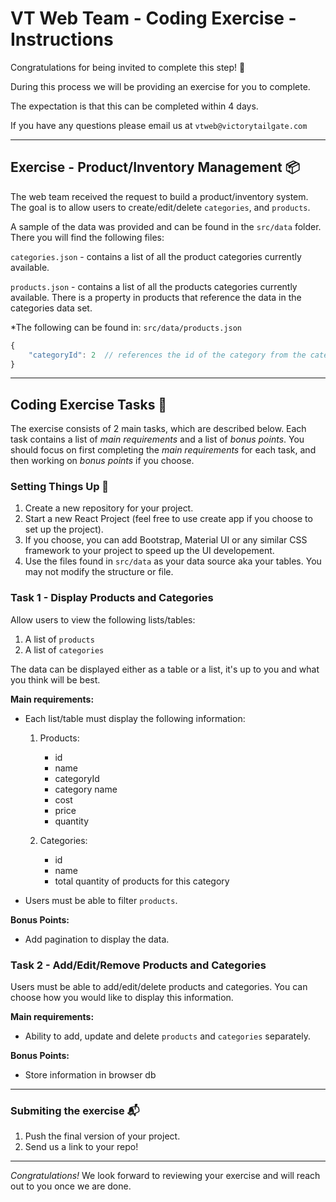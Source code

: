 # VT Web Team - Coding Exercise - Instructions

Congratulations for being invited to complete this step! 🎉

During this process we will be providing an exercise for you to complete.

The expectation is that this can be completed within 4 days.

If you have any questions please email us at `vtweb@victorytailgate.com`

---

## Exercise - Product/Inventory Management 📦

The web team received the request to build a product/inventory system. The goal is to allow users to create/edit/delete `categories`, and `products`.

A sample of the data was provided and can be found in the `src/data` folder. There you will find the following files:

`categories.json` - contains a list of all the product categories currently available.

`products.json` - contains a list of all the products categories currently available. There is a property in products that reference the data in the categories data set.

*The following can be found in: `src/data/products.json`

```js
{
    "categoryId": 2  // references the id of the category from the categories object
}
```

---

## Coding Exercise Tasks 📝

The exercise consists of 2 main tasks, which are described below. Each task contains a list of _main requirements_ and a list of _bonus points_. You should focus on first completing the _main requirements_ for each task, and then working on _bonus points_ if you choose.

### Setting Things Up 🔧

1. Create a new repository for your project.
2. Start a new React Project (feel free to use create app if you choose to set up the project).
3. If you choose, you can add Bootstrap, Material UI or any similar CSS framework to your project to speed up the UI developement.
4. Use the files found in `src/data` as your data source aka your tables. You may not modify the structure or file.

### Task 1 - Display Products and Categories

Allow users to view the following lists/tables:

1. A list of `products`
2. A list of `categories`

The data can be displayed either as a table or a list, it's up to you and what you think will be best.

**Main requirements:**

- Each list/table must display the following information:

    1. Products:

        - id
        - name
        - categoryId
        - category name
        - cost
        - price
        - quantity

    2. Categories:

        - id
        - name
        - total quantity of products for this category

- Users must be able to filter `products`.

**Bonus Points:**

- Add pagination to display the data.

### Task 2 - Add/Edit/Remove Products and Categories

Users must be able to add/edit/delete products and categories. You can choose how you would like to display this information.

**Main requirements:**

- Ability to add, update and delete `products` and `categories` separately.

**Bonus Points:**

- Store information in browser db

---

### Submiting the exercise 📬

1. Push the final version of your project.
2. Send us a link to your repo!

---

_Congratulations!_ We look forward to reviewing your exercise and will reach out to you once we are done.
